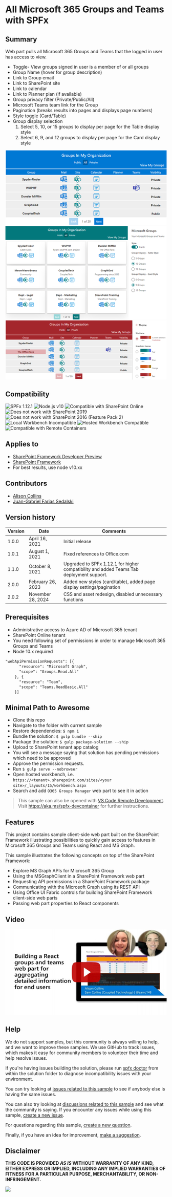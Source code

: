 # All Microsoft 365 Groups and Teams with SPFx

## Summary

Web part pulls all Microsoft 365 Groups and Teams that the logged in user has access to view.

- Toggle- View groups signed in user is a member of or all groups
- Group Name (hover for group description)
- Link to Group email
- Link to SharePoint site
- Link to calendar
- Link to Planner plan (if available)
- Group privacy filter (Private/Public/All)
- Microsoft Teams team link for the Group
- Pagination (breaks results into pages and displays page numbers)
- Style toggle (Card/Table)
- Group display selection
    1. Select 5, 10, or 15 groups to display per page for the Table display style
    2. Select 6, 9, and 12 groups to display per page for the Card display style

![picture of the web part in action](./assets/Table-Display.png)
![picture of the web part in action](./assets/Card-Display.png)
![picture of the web part in action](./assets/Theme-Display.png)

## Compatibility

![SPFx 1.12.1](https://img.shields.io/badge/SPFx-1.12.1-green.svg)
![Node.js v10](https://img.shields.io/badge/Node.js-v10-green.svg)
![Compatible with SharePoint Online](https://img.shields.io/badge/SharePoint%20Online-Compatible-green.svg)
![Does not work with SharePoint 2019](https://img.shields.io/badge/SharePoint%202019-Not%20compatible-red.svg)
![Does not work with SharePoint 2016 (Feature Pack 2)](https://img.shields.io/badge/SharePoint%202016%20(Feature%20Pack%202)-Not%20compatible-red.svg)
![Local Workbench Incompatible](https://img.shields.io/badge/Local%20Workbench-Incompatible-red.svg "This solution requires API permissions")
![Hosted Workbench Compatible](https://img.shields.io/badge/Hosted%20Workbench-Compatible-yellow.svg "Only after API permissions granted")
![Compatible with Remote Containers](https://img.shields.io/badge/Remote%20Containers-Compatible-green.svg)

## Applies to

- [SharePoint Framework Developer Preview](https://docs.microsoft.com/sharepoint/dev/spfx/sharepoint-framework-overview)
- [SharePoint Framework](https://docs.microsoft.com/sharepoint/dev/spfx/sharepoint-framework-overview)
- For best results, use node v10.xx
## Contributors

* [Alison Collins](https://github.com/ReactIntern)
* [Juan-Gabriel Farias Sedalski](https://github.com/drswan1)

## Version history

| Version | Date             | Comments        |
| ------- | ---------------- | --------------- |
| 1.0.0   | April 16, 2021 | Initial release |
| 1.0.1   | August 1, 2021 | Fixed references to Office.com |
| 1.1.0   | October 8, 2021 | Upgraded to SPFx 1.12.1 for higher compatibility and added Teams Tab deployment support. |
| 2.0.0  | February 26, 2023 | Added new styles (card/table), added page display settings/pagination|
| 2.0.2  | November 28, 2024 | CSS and asset redesign, disabled unnecessary functions|


## Prerequisites

- Administrative access to Azure AD of Microsoft 365 tenant
- SharePoint Online tenant
- You need following set of permissions in order to manage Microsoft 365 Groups and Teams
- Node 10.x required

```
"webApiPermissionRequests": [{
      "resource": "Microsoft Graph",
      "scope": "Groups.Read.All"
    }, {
      "resource": "Team",
      "scope": "Teams.ReadBasic.All"
    }]
```

## Minimal Path to Awesome

- Clone this repo
- Navigate to the folder with current sample
- Restore dependencies: `$ npm i`
- Bundle the solution: `$ gulp bundle --ship`
- Package the solution: `$ gulp package-solution --ship`
- Upload to SharePoint tenant app catalog
- You will see a message saying that solution has pending permissions which need to be approved
- Approve the permission requests.
- Run `$ gulp serve --nobrowser`
- Open hosted workbench, i.e. `https://<tenant>.sharepoint.com/sites/<your site>/_layouts/15/workbench.aspx`
- Search and add `O365 Groups Manager` web part to see it in action

> This sample can also be opened with [VS Code Remote Development](https://code.visualstudio.com/docs/remote/remote-overview). Visit <https://aka.ms/spfx-devcontainer> for further instructions.

## Features

This project contains sample client-side web part built on the SharePoint Framework illustrating possibilities to quickly gain access to features in Microsoft 365 Groups and Teams using React and MS Graph.

This sample illustrates the following concepts on top of the SharePoint Framework:

- Explore MS Graph APIs for Microsoft 365 Group
- Using the MSGraphClient in a SharePoint Framework web part
- Requesting API permissions in a SharePoint Framework package
- Communicating with the Microsoft Graph using its REST API
- Using Office UI Fabric controls for building SharePoint Framework client-side web parts
- Passing web part properties to React components

## Video

[![Building a React groups and teams web part for aggregating detailed information for end users](./assets/video-thumbnail.jpg)](https://www.youtube.com/watch?v=MakgCyOq9tk "Building a React groups and teams web part for aggregating detailed information for end users")

## Help

We do not support samples, but this community is always willing to help, and we want to improve these samples. We use GitHub to track issues, which makes it easy for  community members to volunteer their time and help resolve issues.

If you're having issues building the solution, please run [spfx doctor](https://pnp.github.io/cli-microsoft365/cmd/spfx/spfx-doctor/) from within the solution folder to diagnose incompatibility issues with your environment.

You can try looking at [issues related to this sample](https://github.com/pnp/sp-dev-fx-webparts/issues?q=label%3A%22sample%3A%20react-groups-teams") to see if anybody else is having the same issues.

You can also try looking at [discussions related to this sample](https://github.com/pnp/sp-dev-fx-webparts/discussions?discussions_q=react-groups-teams) and see what the community is saying.
If you encounter any issues while using this sample, [create a new issue](https://github.com/pnp/sp-dev-fx-webparts/issues/new?assignees=&labels=Needs%3A+Triage+%3Amag%3A%2Ctype%3Abug-suspected%2Csample%3A%20react-groups-teams&template=bug-report.yml&sample=react-groups-teams&authors=@ReactIntern&title=react-groups-teams%20-%20).

For questions regarding this sample, [create a new question](https://github.com/pnp/sp-dev-fx-webparts/issues/new?assignees=&labels=Needs%3A+Triage+%3Amag%3A%2Ctype%3Aquestion%2Csample%3A%20react-groups-teams&template=question.yml&sample=react-groups-teams&authors=@ReactIntern&title=react-groups-teams%20-%20).

Finally, if you have an idea for improvement, [make a suggestion](https://github.com/pnp/sp-dev-fx-webparts/issues/new?assignees=&labels=Needs%3A+Triage+%3Amag%3A%2Ctype%3Aenhancement%2Csample%3A%20react-groups-teams&template=question.yml&sample=react-groups-teams&authors=@ReactIntern&title=react-groups-teams%20-%20).

## Disclaimer

**THIS CODE IS PROVIDED *AS IS* WITHOUT WARRANTY OF ANY KIND, EITHER EXPRESS OR IMPLIED, INCLUDING ANY IMPLIED WARRANTIES OF FITNESS FOR A PARTICULAR PURPOSE, MERCHANTABILITY, OR NON-INFRINGEMENT.**

<img src="https://m365-visitor-stats.azurewebsites.net/sp-dev-fx-webparts/samples/react-groups-teams" />
